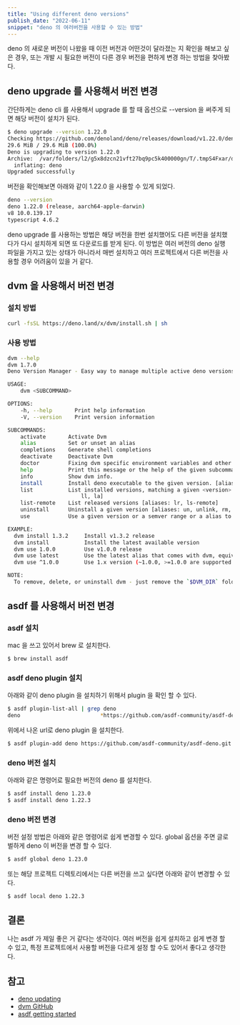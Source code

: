 ```yaml
---
title: "Using different deno versions"
publish_date: "2022-06-11"
snippet: "deno 의 여러버전을 사용할 수 있는 방법"
---
```


deno 의 새로운 버전이 나왔을 때 이전 버전과 어떤것이 달라졌는 지 확인을 해보고 싶은 경우, 또는 개발 시 필요한 버전이 다른 경우 버전을
편하게 변경 하는 방법을 찾아봤다.

## deno upgrade 를 사용해서 버전 변경

간단하게는 deno cli 를 사용해서 upgrade 를 할 때 옵션으로 --version 을 써주게 되면 해당 버전이 설치가 된다.

```bash
$ deno upgrade --version 1.22.0
Checking https://github.com/denoland/deno/releases/download/v1.22.0/deno-aarch64-apple-darwin.zip
29.6 MiB / 29.6 MiB (100.0%)
Deno is upgrading to version 1.22.0
Archive:  /var/folders/l2/g5x8dzcn21vft27bq9pc5k400000gn/T/.tmpS4Fxar/deno.zip
  inflating: deno
Upgraded successfully
```

버전을 확인해보면 아래와 같이 1.22.0 을 사용할 수 있게 되었다.

```bash
deno --version
deno 1.22.0 (release, aarch64-apple-darwin)
v8 10.0.139.17
typescript 4.6.2
```

deno upgrade 를 사용하는 방법은 해당 버전을 한번 설치했어도 다른 버전을 설치했다가 다시 설치하게 되면 또 다운로드를 받게 된다. 이
방법은 여러 버전의 deno 실행 파일을 가지고 있는 상태가 아니라서 매번 설치하고 여러 프로젝트에서 다른 버전을 사용할 경우 어려움이 있을 거
같다.

## dvm 을 사용해서 버전 변경

### 설치 방법

```bash
curl -fsSL https://deno.land/x/dvm/install.sh | sh
```

### 사용 방법

```bash
dvm --help
dvm 1.7.0
Deno Version Manager - Easy way to manage multiple active deno versions.

USAGE:
    dvm <SUBCOMMAND>

OPTIONS:
    -h, --help       Print help information
    -V, --version    Print version information

SUBCOMMANDS:
    activate       Activate Dvm
    alias          Set or unset an alias
    completions    Generate shell completions
    deactivate     Deactivate Dvm
    doctor         Fixing dvm specific environment variables and other issues
    help           Print this message or the help of the given subcommand(s)
    info           Show dvm info.
    install        Install deno executable to the given version. [aliases: i, add]
    list           List installed versions, matching a given <version> if provided [aliases: ls,
                       ll, la]
    list-remote    List released versions [aliases: lr, ls-remote]
    uninstall      Uninstall a given version [aliases: un, unlink, rm, remove]
    use            Use a given version or a semver range or a alias to the range.

EXAMPLE:
  dvm install 1.3.2     Install v1.3.2 release
  dvm install           Install the latest available version
  dvm use 1.0.0         Use v1.0.0 release
  dvm use latest        Use the latest alias that comes with dvm, equivalent to *
  dvm use ^1.0.0        Use 1.x version (~1.0.0, >=1.0.0 are supported as well)

NOTE:
  To remove, delete, or uninstall dvm - just remove the `$DVM_DIR` folder (usually `~/.dvm`)
```

## asdf 를 사용해서 버전 변경

### asdf 설치

mac 을 쓰고 있어서 brew 로 설치한다.

```bash
$ brew install asdf
```

### asdf deno plugin 설치

아래와 같이 deno plugin 을 설치하기 위해서 plugin 을 확인 할 수 있다.

```bash
$ asdf plugin-list-all | grep deno
deno                         *https://github.com/asdf-community/asdf-deno.git
```

위에서 나온 url로 deno plugin 을 설치한다.

```bash
$ asdf plugin-add deno https://github.com/asdf-community/asdf-deno.git
```

### deno 버전 설치

아래와 같은 명령어로 필요한 버전의 deno 를 설치한다.

```bash
$ asdf install deno 1.23.0
$ asdf install deno 1.22.3
```

### deno 버전 변경

버전 설정 방법은 아래와 같은 명령어로 쉽게 변경할 수 있다. global 옵션을 주면 글로벌하게 deno 이 버전을 변경 할 수 있다.

```bash
$ asdf global deno 1.23.0
```

또는 해당 프로젝트 디렉토리에서는 다른 버전을 쓰고 싶다면 아래와 같이 변경할 수 있다.

```bash
$ asdf local deno 1.22.3
```

## 결론

나는 asdf 가 제일 좋은 거 같다는 생각이다. 여러 버전을 쉽게 설치하고 쉽게 변경 할 수 있고, 특정 프로젝트에서 사용할 버전을 다르게
설정 할 수도 있어서 좋다고 생각한다.

## 참고

- [deno updating](https://deno.land/manual/getting_started/installation#updating)
- [dvm GitHub](https://github.com/justjavac/dvm)
- [asdf getting started](https://asdf-vm.com/guide/getting-started.html)
